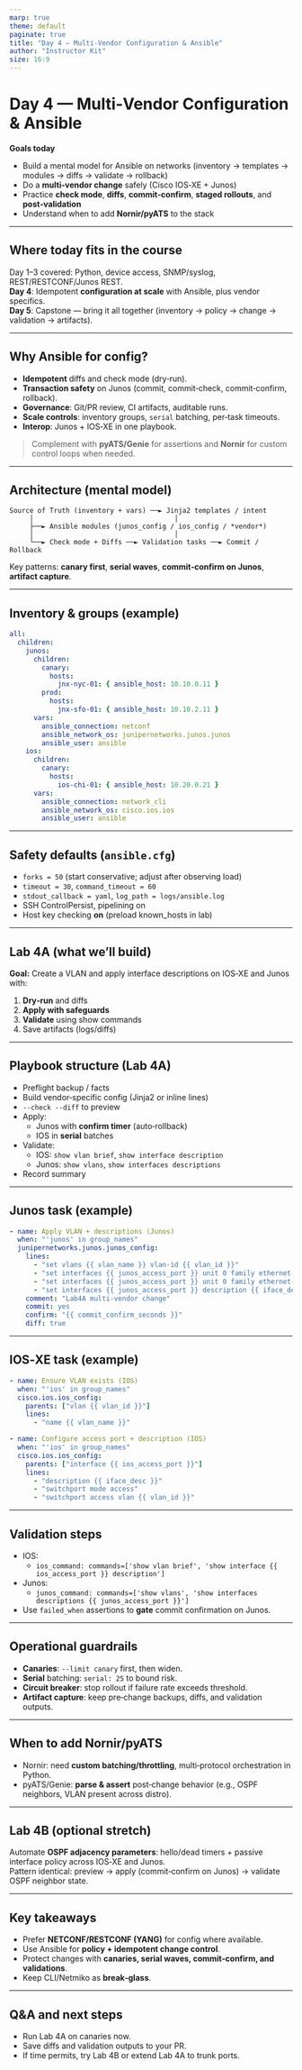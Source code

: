 ```yaml
---
marp: true
theme: default
paginate: true
title: "Day 4 — Multi‑Vendor Configuration & Ansible"
author: "Instructor Kit"
size: 16:9
---
```


# Day 4 — Multi‑Vendor Configuration & Ansible

**Goals today**
- Build a mental model for Ansible on networks (inventory → templates → modules → diffs → validate → rollback)
- Do a **multi‑vendor change** safely (Cisco IOS‑XE + Junos)
- Practice **check mode**, **diffs**, **commit‑confirm**, **staged rollouts**, and **post‑validation**
- Understand when to add **Nornir/pyATS** to the stack

---

## Where today fits in the course

Day 1–3 covered: Python, device access, SNMP/syslog, REST/RESTCONF/Junos REST.  
**Day 4**: Idempotent **configuration at scale** with Ansible, plus vendor specifics.  
**Day 5**: Capstone — bring it all together (inventory → policy → change → validation → artifacts).

---

## Why Ansible for config?

- **Idempotent** diffs and check mode (dry‑run).
- **Transaction safety** on Junos (commit, commit‑check, commit‑confirm, rollback).
- **Governance**: Git/PR review, CI artifacts, auditable runs.
- **Scale controls**: inventory groups, `serial` batching, per‑task timeouts.
- **Interop**: Junos + IOS‑XE in one playbook.

> Complement with **pyATS/Genie** for assertions and **Nornir** for custom control loops when needed.

---

## Architecture (mental model)

```
Source of Truth (inventory + vars) ──► Jinja2 templates / intent
     │                                   │
     ├──► Ansible modules (junos_config / ios_config / *vendor*)
     │                                   │
     └──► Check mode + Diffs ──► Validation tasks ──► Commit / Rollback
```

Key patterns: **canary first**, **serial waves**, **commit‑confirm on Junos**, **artifact capture**.

---

## Inventory & groups (example)

```yaml
all:
  children:
    junos:
      children:
        canary:
          hosts:
            jnx-nyc-01: { ansible_host: 10.10.0.11 }
        prod:
          hosts:
            jnx-sfo-01: { ansible_host: 10.10.2.11 }
      vars:
        ansible_connection: netconf
        ansible_network_os: junipernetworks.junos.junos
        ansible_user: ansible
    ios:
      children:
        canary:
          hosts:
            ios-chi-01: { ansible_host: 10.20.0.21 }
      vars:
        ansible_connection: network_cli
        ansible_network_os: cisco.ios.ios
        ansible_user: ansible
```

---

## Safety defaults (`ansible.cfg`)

- `forks = 50` (start conservative; adjust after observing load)
- `timeout = 30`, `command_timeout = 60`
- `stdout_callback = yaml`, `log_path = logs/ansible.log`
- SSH ControlPersist, pipelining on
- Host key checking **on** (preload known_hosts in lab)

---

## Lab 4A (what we’ll build)

**Goal:** Create a VLAN and apply interface descriptions on IOS‑XE and Junos with:  
1) **Dry‑run** and diffs  
2) **Apply with safeguards**  
3) **Validate** using show commands  
4) Save artifacts (logs/diffs)

---

## Playbook structure (Lab 4A)

- Preflight backup / facts
- Build vendor‑specific config (Jinja2 or inline lines)
- `--check --diff` to preview
- Apply:
  - Junos with **confirm timer** (auto‑rollback)
  - IOS in **serial** batches
- Validate:
  - IOS: `show vlan brief`, `show interface description`
  - Junos: `show vlans`, `show interfaces descriptions`
- Record summary

---

## Junos task (example)

```yaml
- name: Apply VLAN + descriptions (Junos)
  when: "'junos' in group_names"
  junipernetworks.junos.junos_config:
    lines:
      - "set vlans {{ vlan_name }} vlan-id {{ vlan_id }}"
      - "set interfaces {{ junos_access_port }} unit 0 family ethernet-switching port-mode access"
      - "set interfaces {{ junos_access_port }} unit 0 family ethernet-switching vlan members {{ vlan_name }}"
      - "set interfaces {{ junos_access_port }} description {{ iface_desc }}"
    comment: "Lab4A multi-vendor change"
    commit: yes
    confirm: "{{ commit_confirm_seconds }}"
    diff: true
```

---

## IOS‑XE task (example)

```yaml
- name: Ensure VLAN exists (IOS)
  when: "'ios' in group_names"
  cisco.ios.ios_config:
    parents: ["vlan {{ vlan_id }}"]
    lines:
      - "name {{ vlan_name }}"

- name: Configure access port + description (IOS)
  when: "'ios' in group_names"
  cisco.ios.ios_config:
    parents: ["interface {{ ios_access_port }}"]
    lines:
      - "description {{ iface_desc }}"
      - "switchport mode access"
      - "switchport access vlan {{ vlan_id }}"
```

---

## Validation steps

- IOS:
  - `ios_command: commands=['show vlan brief', 'show interface {{ ios_access_port }} description']`
- Junos:
  - `junos_command: commands=['show vlans', 'show interfaces descriptions {{ junos_access_port }}']`
- Use `failed_when` assertions to **gate** commit confirmation on Junos.

---

## Operational guardrails

- **Canaries**: `--limit canary` first, then widen.
- **Serial** batching: `serial: 25` to bound risk.
- **Circuit breaker**: stop rollout if failure rate exceeds threshold.
- **Artifact capture**: keep pre‑change backups, diffs, and validation outputs.

---

## When to add Nornir/pyATS

- Nornir: need **custom batching/throttling**, multi‑protocol orchestration in Python.
- pyATS/Genie: **parse & assert** post‑change behavior (e.g., OSPF neighbors, VLAN present across distro).

---

## Lab 4B (optional stretch)

Automate **OSPF adjacency parameters**: hello/dead timers + passive interface policy across IOS‑XE and Junos.  
Pattern identical: preview → apply (commit‑confirm on Junos) → validate OSPF neighbor state.

---

## Key takeaways

- Prefer **NETCONF/RESTCONF (YANG)** for config where available.
- Use Ansible for **policy + idempotent change control**.
- Protect changes with **canaries, serial waves, commit‑confirm, and validations**.
- Keep CLI/Netmiko as **break‑glass**.

---

## Q&A and next steps

- Run Lab 4A on canaries now.  
- Save diffs and validation outputs to your PR.  
- If time permits, try Lab 4B or extend Lab 4A to trunk ports.
